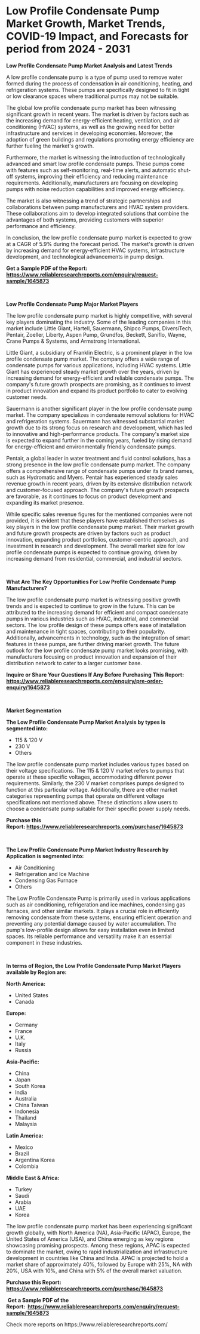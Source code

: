 <p><h1>Low Profile Condensate Pump Market Growth, Market Trends, COVID-19 Impact, and Forecasts for period from 2024 - 2031</h1></p><p><strong>Low Profile Condensate Pump Market Analysis and Latest Trends</strong></p>
<p><p>A low profile condensate pump is a type of pump used to remove water formed during the process of condensation in air conditioning, heating, and refrigeration systems. These pumps are specifically designed to fit in tight or low clearance spaces where traditional pumps may not be suitable.</p><p>The global low profile condensate pump market has been witnessing significant growth in recent years. The market is driven by factors such as the increasing demand for energy-efficient heating, ventilation, and air conditioning (HVAC) systems, as well as the growing need for better infrastructure and services in developing economies. Moreover, the adoption of green buildings and regulations promoting energy efficiency are further fueling the market's growth.</p><p>Furthermore, the market is witnessing the introduction of technologically advanced and smart low profile condensate pumps. These pumps come with features such as self-monitoring, real-time alerts, and automatic shut-off systems, improving their efficiency and reducing maintenance requirements. Additionally, manufacturers are focusing on developing pumps with noise reduction capabilities and improved energy efficiency.</p><p>The market is also witnessing a trend of strategic partnerships and collaborations between pump manufacturers and HVAC system providers. These collaborations aim to develop integrated solutions that combine the advantages of both systems, providing customers with superior performance and efficiency.</p><p>In conclusion, the low profile condensate pump market is expected to grow at a CAGR of 5.9% during the forecast period. The market's growth is driven by increasing demand for energy-efficient HVAC systems, infrastructure development, and technological advancements in pump design.</p></p>
<p><strong>Get a Sample PDF of the Report:&nbsp; <a href="https://www.reliableresearchreports.com/enquiry/request-sample/1645873">https://www.reliableresearchreports.com/enquiry/request-sample/1645873</a></strong></p>
<p>&nbsp;</p>
<p><strong>Low Profile Condensate Pump Major Market Players</strong></p>
<p><p>The low profile condensate pump market is highly competitive, with several key players dominating the industry. Some of the leading companies in this market include Little Giant, Hartell, Sauermann, Shipco Pumps, DiversiTech, Pentair, Zoeller, Liberty, Aspen Pump, Grundfos, Beckett, Saniflo, Wayne, Crane Pumps & Systems, and Armstrong International.</p><p>Little Giant, a subsidiary of Franklin Electric, is a prominent player in the low profile condensate pump market. The company offers a wide range of condensate pumps for various applications, including HVAC systems. Little Giant has experienced steady market growth over the years, driven by increasing demand for energy-efficient and reliable condensate pumps. The company's future growth prospects are promising, as it continues to invest in product innovation and expand its product portfolio to cater to evolving customer needs.</p><p>Sauermann is another significant player in the low profile condensate pump market. The company specializes in condensate removal solutions for HVAC and refrigeration systems. Sauermann has witnessed substantial market growth due to its strong focus on research and development, which has led to innovative and high-performance products. The company's market size is expected to expand further in the coming years, fueled by rising demand for energy-efficient and environmentally friendly condensate pumps.</p><p>Pentair, a global leader in water treatment and fluid control solutions, has a strong presence in the low profile condensate pump market. The company offers a comprehensive range of condensate pumps under its brand names, such as Hydromatic and Myers. Pentair has experienced steady sales revenue growth in recent years, driven by its extensive distribution network and customer-focused approach. The company's future growth prospects are favorable, as it continues to focus on product development and expanding its market presence.</p><p>While specific sales revenue figures for the mentioned companies were not provided, it is evident that these players have established themselves as key players in the low profile condensate pump market. Their market growth and future growth prospects are driven by factors such as product innovation, expanding product portfolios, customer-centric approach, and investment in research and development. The overall market size for low profile condensate pumps is expected to continue growing, driven by increasing demand from residential, commercial, and industrial sectors.</p></p>
<p>&nbsp;</p>
<p><strong>What Are The Key Opportunities For Low Profile Condensate Pump Manufacturers?</strong></p>
<p><p>The low profile condensate pump market is witnessing positive growth trends and is expected to continue to grow in the future. This can be attributed to the increasing demand for efficient and compact condensate pumps in various industries such as HVAC, industrial, and commercial sectors. The low profile design of these pumps offers ease of installation and maintenance in tight spaces, contributing to their popularity. Additionally, advancements in technology, such as the integration of smart features in these pumps, are further driving market growth. The future outlook for the low profile condensate pump market looks promising, with manufacturers focusing on product innovation and expansion of their distribution network to cater to a larger customer base.</p></p>
<p><strong>Inquire or Share Your Questions If Any Before Purchasing This Report: <a href="https://www.reliableresearchreports.com/enquiry/pre-order-enquiry/1645873">https://www.reliableresearchreports.com/enquiry/pre-order-enquiry/1645873</a></strong></p>
<p>&nbsp;</p>
<p><strong>Market Segmentation</strong></p>
<p><strong>The Low Profile Condensate Pump Market Analysis by types is segmented into:</strong></p>
<p><ul><li>115 & 120 V</li><li>230 V</li><li>Others</li></ul></p>
<p><p>The low profile condensate pump market includes various types based on their voltage specifications. The 115 & 120 V market refers to pumps that operate at these specific voltages, accommodating different power requirements. Similarly, the 230 V market comprises pumps designed to function at this particular voltage. Additionally, there are other market categories representing pumps that operate on different voltage specifications not mentioned above. These distinctions allow users to choose a condensate pump suitable for their specific power supply needs.</p></p>
<p><strong>Purchase this Report:&nbsp;<a href="https://www.reliableresearchreports.com/purchase/1645873">https://www.reliableresearchreports.com/purchase/1645873</a></strong></p>
<p>&nbsp;</p>
<p><strong>The Low Profile Condensate Pump Market Industry Research by Application is segmented into:</strong></p>
<p><ul><li>Air Conditioning</li><li>Refrigeration and Ice Machine</li><li>Condensing Gas Furnace</li><li>Others</li></ul></p>
<p><p>The Low Profile Condensate Pump is primarily used in various applications such as air conditioning, refrigeration and ice machines, condensing gas furnaces, and other similar markets. It plays a crucial role in efficiently removing condensate from these systems, ensuring efficient operation and preventing any potential damage caused by water accumulation. The pump's low-profile design allows for easy installation even in limited spaces. Its reliable performance and versatility make it an essential component in these industries.</p></p>
<p>&nbsp;</p>
<p><strong>In terms of Region, the Low Profile Condensate Pump Market Players available by Region are:</strong></p>
<p>
    <p> <strong> North America: </strong>
        <ul>
            <li>United States</li>
            <li>Canada</li>
        </ul>
        </p> 
    <p> <strong> Europe: </strong>
        <ul>
            <li>Germany</li>
            <li>France</li>
            <li>U.K.</li>
            <li>Italy</li>
            <li>Russia</li>
        </ul>
        </p> 
    <p> <strong> Asia-Pacific: </strong>
        <ul>
            <li>China</li>
            <li>Japan</li>
            <li>South Korea</li>
            <li>India</li>
            <li>Australia</li>
            <li>China Taiwan</li>
            <li>Indonesia</li>
            <li>Thailand</li>
            <li>Malaysia</li>
        </ul>
        </p> 
    <p> <strong> Latin America: </strong>
        <ul>
            <li>Mexico</li>
            <li>Brazil</li>
            <li>Argentina Korea</li>
            <li>Colombia</li>
        </ul>
        </p> 
    <p> <strong> Middle East & Africa: </strong>
        <ul>
            <li>Turkey</li>
            <li>Saudi</li>
            <li>Arabia</li>
            <li>UAE</li>
            <li>Korea</li>
        </ul>
    </p>
    </p>
<p><p>The low profile condensate pump market has been experiencing significant growth globally, with North America (NA), Asia-Pacific (APAC), Europe, the United States of America (USA), and China emerging as key regions showcasing promising prospects. Among these regions, APAC is expected to dominate the market, owing to rapid industrialization and infrastructure development in countries like China and India. APAC is projected to hold a market share of approximately 40%, followed by Europe with 25%, NA with 20%, USA with 10%, and China with 5% of the overall market valuation.</p></p>
<p><strong>Purchase this Report: <a href="https://www.reliableresearchreports.com/purchase/1645873">https://www.reliableresearchreports.com/purchase/1645873</a></strong></p>
<p>&nbsp;<strong>Get a Sample PDF of the Report:&nbsp;&nbsp;<a href="https://www.reliableresearchreports.com/enquiry/request-sample/1645873">https://www.reliableresearchreports.com/enquiry/request-sample/1645873</a></strong></p>
<p><strong></strong></p>
<p>Check more reports on https://www.reliableresearchreports.com/</p>